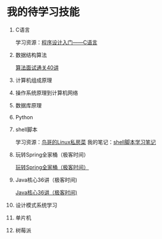 # 我的待学习技能

1. C语言

   学习资源：[程序设计入门——C语言](https://www.icourse163.org/course/0809ZJU007A-199001)

2. 数据结构算法

   [算法面试通关40讲](https://time.geekbang.org/course/intro/130)

3. 计算机组成原理

4. 操作系统原理到计算机网络

5. 数据库原理

6. Python

7. shell脚本

   学习资源：[鸟哥的Linux私房菜](http://cn.linux.vbird.org/linux_basic/linux_basic.php)
   我的笔记：[shell脚本学习笔记](./mySkills/shell脚本学习笔记.md)

8. 玩转Spring全家桶（极客时间）

   [玩转Spring全家桶（极客时间）](https://time.geekbang.org/course/intro/156)

9. Java核心36讲（极客时间)

   [Java核心36讲（极客时间)](https://time.geekbang.org/column/article/8053)

10. 设计模式系统学习

11. 单片机

12. 树莓派
